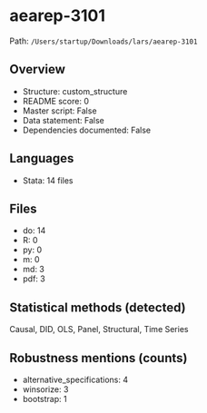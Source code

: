 # aearep-3101

Path: `/Users/startup/Downloads/lars/aearep-3101`

## Overview
- Structure: custom_structure
- README score: 0
- Master script: False
- Data statement: False
- Dependencies documented: False

## Languages
- Stata: 14 files

## Files
- do: 14
- R: 0
- py: 0
- m: 0
- md: 3
- pdf: 3

## Statistical methods (detected)
Causal, DID, OLS, Panel, Structural, Time Series

## Robustness mentions (counts)
- alternative_specifications: 4
- winsorize: 3
- bootstrap: 1